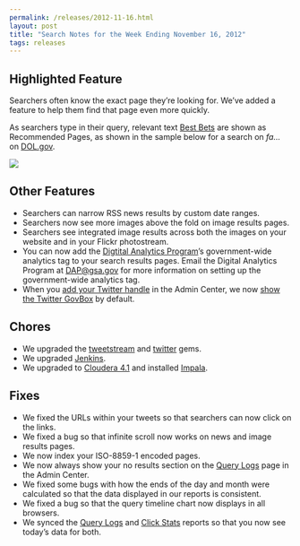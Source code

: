```yaml
---
permalink: /releases/2012-11-16.html
layout: post
title: "Search Notes for the Week Ending November 16, 2012"
tags: releases
---
```

<h2>Highlighted Feature</h2>
<p>Searchers often know the exact page they&#8217;re looking for. We&#8217;ve added a feature to help them find that page even more quickly. </p>
<p>As searchers type in their query, relevant text <a href="/blog/how-to-highlight-best-bets.html">Best Bets</a> are shown as Recommended Pages, as shown in the sample below for a search on <em>fa&#8230;</em> on <a href="http://search.usa.gov/search?query=jobs&amp;affiliate=u.s.departmentoflabor">DOL.gov</a>.</p>
<p><img class="img-polaroid" src="http://f22818b4dfc10241d8a3-f1564c64756a8cfee25b6b19953b1d23.r31.cf2.rackcdn.com/tumblr_mdljlrljT71qid15q.png"/></p>
<h2>Other Features</h2>
<ul><li>Searchers can narrow RSS news results by custom date ranges.</li>
<li>Searchers now see more images above the fold on image results pages.</li>
<li>Searchers see integrated image results across both the images on your website and in your Flickr photostream.</li>
<li>You can now add the <a href="http://www.howto.gov/web-content/digital-metrics/digital-analytics-program">Digtital Analytics Program</a>&#8217;s government-wide analytics tag to your search results pages. Email the Digital Analytics Program at <a href="mailto:DAP@gsa.gov">DAP@gsa.gov</a> for more information on setting up the government-wide analytics tag.</li>
<li>When you <a href="/blog/how-to-add-your-social-media-to-our-index.html">add your Twitter handle</a> in the Admin Center, we now <a href="/blog/how-to-select-the-modules-that-appear-on-your-results.html">show the Twitter GovBox</a> by default.</li>
</ul><h2>Chores</h2>
<ul><li>We upgraded the <a href="https://rubygems.org/gems/tweetstream">tweetstream</a> and <a href="https://rubygems.org/gems/twitter">twitter</a> gems.</li>
<li>We upgraded <a href="http://jenkins-ci.org/">Jenkins</a>.</li>
<li>We upgraded to <a href="http://blog.cloudera.com/blog/2012/10/cdh4-1-now-released/">Cloudera 4.1</a> and installed <a href="https://ccp.cloudera.com/display/IMPALA10BETADOC/Cloudera+Impala+1.0+Beta+Documentation">Impala</a>.</li>
</ul><h2>Fixes</h2>
<ul><li>We fixed the URLs within your tweets so that searchers can now click on the links.</li>
<li>We fixed a bug so that infinite scroll now works on news and image results pages.</li>
<li>We now index your <span>ISO-8859-1 encoded pages.</span></li>
<li>We now always show your no results section on the <a href="/blog/how-to-analyze-your-query-logs.html">Query Logs</a> page in the Admin Center.</li>
<li><span>We fixed some bugs with how the ends of the day and month were calculated so that the data displayed in our reports is consistent.</span></li>
<li>We fixed a bug so that the query timeline chart now displays in all browsers.</li>
<li>We synced the <a href="/blog/how-to-analyze-your-query-logs.html">Query Logs</a> and <a href="/blog/how-to-analyze-your-click-stats.html">Click Stats</a> reports so that you now see today&#8217;s data for both.</li>
</ul>

